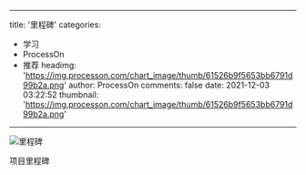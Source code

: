 
---
title: '里程碑'
categories: 
 - 学习
 - ProcessOn
 - 推荐
headimg: 'https://img.processon.com/chart_image/thumb/61526b9f5653bb6791d99b2a.png'
author: ProcessOn
comments: false
date: 2021-12-03 03:22:52
thumbnail: 'https://img.processon.com/chart_image/thumb/61526b9f5653bb6791d99b2a.png'
---

<div>   
<img class="thumb" alt="里程碑" src="https://img.processon.com/chart_image/thumb/61526b9f5653bb6791d99b2a.png" referrerpolicy="no-referrer">
<p>项目里程碑</p>  
</div>
            